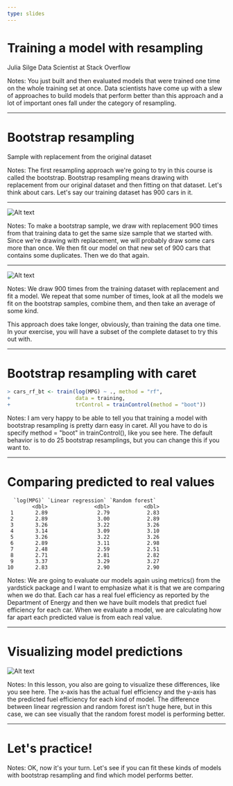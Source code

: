 ```yaml
---
type: slides
---
```


# Training a model with resampling

Julia Silge
Data Scientist at Stack Overflow

Notes: You just built and then evaluated models that were trained one time on the whole training set at once. Data scientists have come up with a slew of approaches to build models that perform better than this approach and a lot of important ones fall under the category of resampling.

---

# Bootstrap resampling

Sample with replacement from the original dataset

Notes: The first resampling approach we're going to try in this course is called the bootstrap. Bootstrap resampling means drawing with replacement from our original dataset and then fitting on that dataset. Let's think about cars. Let's say our training dataset has 900 cars in it. 

---


![Alt text](http://s3.amazonaws.com/assets.datacamp.com/production/course_6013/datasets/bootstrap.png)

Notes: To make a bootstrap sample, we draw with replacement 900 times from that training data to get the same size sample that we started with. Since we're drawing with replacement, we will probably draw some cars more than once. We then fit our model on that new set of 900 cars that contains some duplicates. Then we do that again.

---

![Alt text](http://s3.amazonaws.com/assets.datacamp.com/production/course_6013/datasets/bootstrap2.png)


Notes: We draw 900 times from the training dataset with replacement and fit a model. We repeat that some number of times, look at all the models we fit on the bootstrap samples, combine them, and then take an average of some kind.

This approach does take longer, obviously, than training the data one time. In your exercise, you will have a subset of the complete dataset to try this out with.

---

# Bootstrap resampling with caret

```r
> cars_rf_bt <- train(log(MPG) ~ ., method = "rf", 
+                     data = training, 
+                     trControl = trainControl(method = "boot"))
```

Notes: I am very happy to be able to tell you that training a model with bootstrap resampling is pretty darn easy in caret. All you have to do is specify method = "boot" in trainControl(), like you see here. The default behavior is to do 25 bootstrap resamplings, but you can change this if you want to.

---

# Comparing predicted to real values

```out
  `log(MPG)` `Linear regression` `Random forest`
        <dbl>               <dbl>           <dbl>
 1       2.89                2.79            2.83
 2       2.89                3.00            2.89
 3       3.26                3.22            3.26
 4       3.14                3.09            3.10
 5       3.26                3.22            3.26
 6       2.89                3.11            2.98
 7       2.48                2.59            2.51
 8       2.71                2.81            2.82
 9       3.37                3.29            3.27
10       2.83                2.90            2.90
```

Notes: We are going to evaluate our models again using metrics() from the yardstick package and I want to emphasize what it is that we are comparing when we do that. Each car has a real fuel efficiency as reported by the Department of Energy and then we have built models that predict fuel efficiency for each car. When we evaluate a model, we are calculating how far apart each predicted value is from each real value.

---

# Visualizing model predictions

![Alt text](http://s3.amazonaws.com/assets.datacamp.com/production/course_6013/datasets/cars_metrics.png)

Notes: In this lesson, you also are going to visualize these differences, like you see here. The x-axis has the actual fuel efficiency and the y-axis has the predicted fuel efficiency for each kind of model. The difference between linear regression and random forest isn't huge here, but in this case, we can see visually that the random forest model is performing better.

---

# Let's practice!

Notes: OK, now it's your turn. Let's see if you can fit these kinds of models with bootstrap resampling and find which model performs better.











